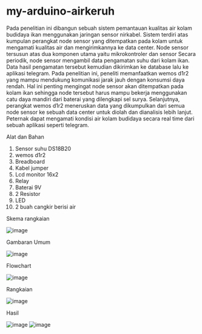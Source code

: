 # my-arduino-airkeruh
Pada penelitian ini dibangun sebuah sistem pemantauan kualitas air kolam budidaya
ikan menggunakan jaringan sensor nirkabel. Sistem terdiri atas kumpulan perangkat node sensor yang ditempatkan pada kolam untuk mengamati kualitas air dan mengirimkannya ke data center. Node sensor tersusun atas dua komponen utama yaitu mikrokontroler dan sensor Secara periodik, node sensor mengambil data pengamatan suhu dari kolam ikan. Data hasil pengamatan tersebut kemudian dikirimkan ke database lalu ke aplikasi telegram. Pada penelitian ini, peneliti memanfaatkan wemos d1r2 yang mampu mendukung komunikasi jarak jauh dengan konsumsi daya rendah. Hal ini penting mengingat node sensor akan ditempatkan pada kolam ikan sehingga node tersebut harus mampu bekerja menggunakan catu daya mandiri dari baterai yang dilengkapi sel surya. Selanjutnya, perangkat wemos d1r2 meneruskan data yang dikumpulkan dari semua node sensor ke sebuah data center untuk diolah dan dianalisis lebih lanjut. Peternak dapat mengamati kondisi air kolam budidaya secara real time dari sebuah aplikasi seperti telegram.

 Alat dan Bahan
 1. Sensor suhu DS18B20
 2. wemos d1r2
 3. Breadboard
 4. Kabel jumper
 5. Lcd monitor 16x2
 6. Relay
 7. Baterai 9V
 8. 2 Resistor
 9. LED
 10. 2 buah cangkir berisi air

Skema rangkaian

![image](https://github.com/user-attachments/assets/97be98c3-54fc-419f-9ef8-83bc89f2f0b2)

Gambaran Umum

![image](https://github.com/user-attachments/assets/f9fc8bde-ff2b-4cfc-87d6-bd86e58f8d0b)


Flowchart

![image](https://github.com/user-attachments/assets/285c943d-fd6e-4cdb-a2ef-f994bd43ddd4)

Rangkaian

![image](https://github.com/user-attachments/assets/35bb7a54-7be1-4bfc-b8da-d39d9fb9e97a)

Hasil

![image](https://github.com/user-attachments/assets/bf46027f-0079-4899-aac2-c9b538d58f50)
![image](https://github.com/user-attachments/assets/7b94cd38-6f4e-4fae-b59c-43a4bdbd7ed4)


